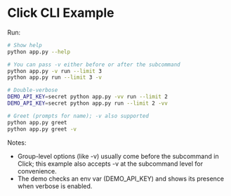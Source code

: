 # Click CLI Example

Run:

```bash
# Show help
python app.py --help

# You can pass -v either before or after the subcommand
python app.py -v run --limit 3
python app.py run --limit 3 -v

# Double-verbose
DEMO_API_KEY=secret python app.py -vv run --limit 2
DEMO_API_KEY=secret python app.py run --limit 2 -vv

# Greet (prompts for name); -v also supported
python app.py greet
python app.py greet -v
```

Notes:
- Group-level options (like -v) usually come before the subcommand in Click; this example also accepts -v at the subcommand level for convenience.
- The demo checks an env var (DEMO_API_KEY) and shows its presence when verbose is enabled.
